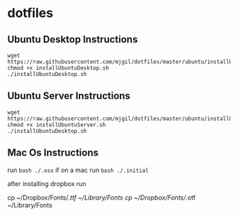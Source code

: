 dotfiles
========

## Ubuntu Desktop Instructions
```
wget https://raw.githubusercontent.com/mjgil/dotfiles/master/ubuntu/installUbuntuDesktop.sh
chmod +x installUbuntuDesktop.sh
./installUbuntuDesktop.sh
```

## Ubuntu Server Instructions

```
wget https://raw.githubusercontent.com/mjgil/dotfiles/master/ubuntu/installUbuntuServer.sh
chmod +x installUbuntuServer.sh
./installUbuntuDesktop.sh
```

## Mac Os Instructions

run `bash ./.osx` if on a mac
run `bash ./.initial`

after installing dropbox run 

cp ~/Dropbox/Fonts/*.ttf ~/Library/Fonts
cp ~/Dropbox/Fonts/*.otf ~/Library/Fonts